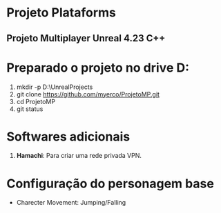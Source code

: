 # Projeto Plataforms
## Projeto Multiplayer Unreal 4.23 C++

# Preparado o projeto no drive D:
1. mkdir -p D:\UnrealProjects  
1. git clone https://github.com/myerco/ProjetoMP.git
1. cd ProjetoMP
1. git status

# Softwares adicionais
1. **Hamachi**: Para criar uma rede privada VPN.

# Configuração do personagem base
* Charecter Movement: Jumping/Falling

